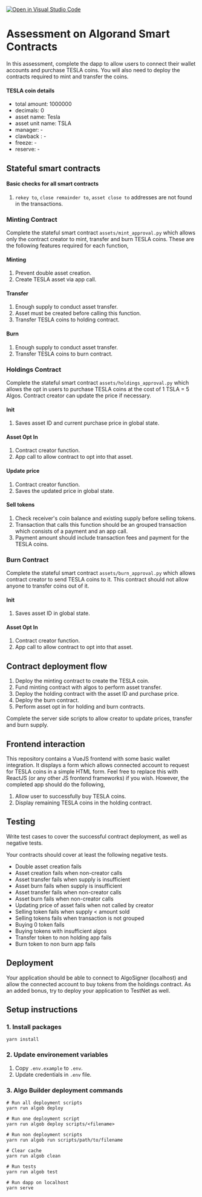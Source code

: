[![Open in Visual Studio Code](https://classroom.github.com/assets/open-in-vscode-c66648af7eb3fe8bc4f294546bfd86ef473780cde1dea487d3c4ff354943c9ae.svg)](https://classroom.github.com/online_ide?assignment_repo_id=9602565&assignment_repo_type=AssignmentRepo)
# Assessment on Algorand Smart Contracts
In this assessment, complete the dapp to allow users to connect their wallet accounts and purchase TESLA coins. You will also need to deploy the contracts required to mint and transfer the coins.

#### TESLA coin details
- total amount: 1000000
- decimals: 0
- asset name: Tesla
- asset unit name: TSLA
- manager: -
- clawback : -
- freeze: -
- reserve: -

## Stateful smart contracts

#### Basic checks for all smart contracts
1. `rekey to`, `close remainder to`, `asset close to` addresses are not found in the transactions.

### Minting Contract
Complete the stateful smart contract `assets/mint_approval.py` which allows only the contract creator to mint, transfer and burn TESLA coins. These are the following features required for each function,

#### Minting
1. Prevent double asset creation.
2. Create TESLA asset via app call.

#### Transfer
1. Enough supply to conduct asset transfer.
2. Asset must be created before calling this function.
3. Transfer TESLA coins to holding contract.

#### Burn
1. Enough supply to conduct asset transfer.
2. Transfer TESLA coins to burn contract.

### Holdings Contract
Complete the stateful smart contract `assets/holdings_approval.py` which allows the opt in users to purchase TESLA coins at the cost of 1 TSLA = 5 Algos. Contract creator can update the price if necessary.

#### Init
1. Saves asset ID and current purchase price in global state.

#### Asset Opt In
1. Contract creator function.
2. App call to allow contract to opt into that asset.

#### Update price
1. Contract creator function.
2. Saves the updated price in global state.

#### Sell tokens
1. Check receiver's coin balance and existing supply before selling tokens.
2. Transaction that calls this function should be an grouped transaction which consists of a payment and an app call.
2. Payment amount should include transaction fees and payment for the TESLA coins.

### Burn Contract
Complete the stateful smart contract `assets/burn_approval.py` which allows contract creator to send TESLA coins to it. This contract should not allow anyone to transfer coins out of it.

#### Init
1. Saves asset ID in global state.
   
#### Asset Opt In
1. Contract creator function.
2. App call to allow contract to opt into that asset.

## Contract deployment flow
1. Deploy the minting contract to create the TESLA coin.
2. Fund minting contract with algos to perform asset transfer.
3. Deploy the holding contract with the asset ID and purchase price.
4. Deploy the burn contract.
5. Perform asset opt in for holding and burn contracts.

Complete the server side scripts to allow creator to update prices, transfer and burn supply.

## Frontend interaction
This repository contains a VueJS frontend with some basic wallet integration. It displays a form which allows connected account to request for TESLA coins in a simple HTML form. Feel free to replace this with ReactJS (or any other JS frontend frameworks) if you wish. However, the completed app should do the following,

1. Allow user to successfully buy TESLA coins.
2. Display remaining TESLA coins in the holding contract.

## Testing
Write test cases to cover the successful contract deployment, as well as negative tests.

Your contracts should cover at least the following negative tests.

- Double asset creation fails
- Asset creation fails when non-creator calls
- Asset transfer fails when supply is insufficient
- Asset burn fails when supply is insufficient
- Asset transfer fails when non-creator calls
- Asset burn fails when non-creator calls
- Updating price of asset fails when not called by creator
- Selling token fails when supply < amount sold
- Selling tokens fails when transaction is not grouped
- Buying 0 token fails
- Buying tokens with insufficient algos
- Transfer token to non holding app fails
- Burn token to non burn app fails

## Deployment
Your application should be able to connect to AlgoSigner (localhost) and allow the connected account to buy tokens from the holdings contract. As an added bonus, try to deploy your application to TestNet as well.

## Setup instructions

### 1. Install packages
```
yarn install
```

### 2. Update environement variables
1. Copy `.env.example` to `.env`.
2. Update credentials in `.env` file.

### 3. Algo Builder deployment commands
```
# Run all deployment scripts
yarn run algob deploy

# Run one deployment script
yarn run algob deploy scripts/<filename>

# Run non deployment scripts
yarn run algob run scripts/path/to/filename

# Clear cache
yarn run algob clean

# Run tests
yarn run algob test

# Run dapp on localhost
yarn serve
```
